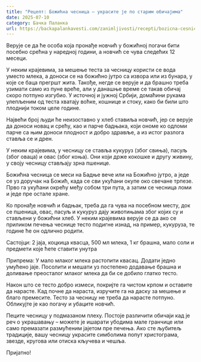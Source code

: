 ```yaml
---
title: "Рецепт: Божићна чесница – украсите је по старим обичајима"
date: 2025-07-10
category: Бачка Паланка
url: https://backapalankavesti.com/zanimljivosti/recepti/bozicna-cesnica-recept-kako-da-je-napravite-ukrasite-po-starim-obicajima-g/
---
```


Верује се да ће особа која пронађе новчић у божићној погачи бити посебно срећна у наредној години, а новчић се чува следећих 12 месеци.

У неким крајевима, за мешење теста за чесницу користи се вода уместо млека, а доноси се на божићно јутро са извора или из бунара, у које се баца прегршт жита. Такође, негде се верује и да брашно треба узимати само из пуне вреће, али у данашње време се такав обичај скоро потпуно изгубио. У источној и јужној Србији, домаћини рукама улепљеним од теста хватају воћке, кошнице и стоку, како би били што плоднији током целе године.

Највећи број људи ће неизоставно у хлеб ставиља новчић, јер се верује да доноси новац и срећу, као и парче бадњака, који ономе ко одломи парче са њим доноси плодност и добро здравље, а из истог разлога ставља се и дрен.

У неким крајевима, у чесницу се ставља кукуруз (због свиња), пасуљ (због оваца) и овас (због коња). Они који држе кокошке и другу живину, у своју чесницу стављају зрна пшенице.

Божићна чесница се меси на Бадње вече или на Божићно јутро, а једе се уз доручак на Божић, када се сви укућани окупе око свечане трпезе. Прво га укућани окрећу међу собом три пута, а затим се чесница ломи и једе пре остале хране.

Ко пронађе новчић и бадњак, треба да га чува на посебном месту, док се пшеница, овас, пасуљ и кукуруз дају животињама због којих су и стављени у божићни хлеб. У неким крајевима верује се да ако се приликом печења чеснице тесто подигне изнад, на пример, кукуруза, те године ће он одлично родити.

Састојци: 2 јаја, коцкица квасца, 500 мл млека, 1 кг брашна, мало соли и предмети које ћете ставити унутра

Припрема: У мало млаког млека растопити квасац. Додати једно умућено јаје. Посолити и мешати уз постепено додавање брашна и доливање преосталог млаког млека да би се добило глатко тесто.

Након што се тесто добро измеси, покријте га чистом крпом и оставите да нарасте. Кад почне да нараста, изручите га на даску за мешење и благо премесите. Тесто за чесницу не треба да нарасте потпуно. Обликујте је као погачу и убаците новчић.

Пеците чесницу у подмазаном плеху. Постоје различити обичаји кад је реч о украшавању – можете је ишарати убодима мале гранчице или само премазати размућеним јајетом пре печења. Ако сте љубитељ традиције, вашу чесницу украсите симболима попут христограма, звезде, кругова или отиска кључева и чешља.

Пријатно!
